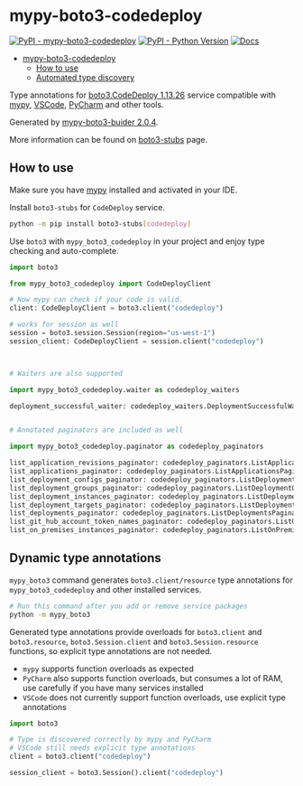 # mypy-boto3-codedeploy

[![PyPI - mypy-boto3-codedeploy](https://img.shields.io/pypi/v/mypy-boto3-codedeploy.svg?color=blue)](https://pypi.org/project/mypy-boto3-codedeploy)
[![PyPI - Python Version](https://img.shields.io/pypi/pyversions/mypy-boto3-codedeploy.svg?color=blue)](https://pypi.org/project/mypy-boto3-codedeploy)
[![Docs](https://img.shields.io/readthedocs/mypy-boto3-builder.svg?color=blue)](https://mypy-boto3-builder.readthedocs.io/)

- [mypy-boto3-codedeploy](#mypy-boto3-codedeploy)
  - [How to use](#how-to-use)
  - [Automated type discovery](#automated-type-discovery)

Type annotations for
[boto3.CodeDeploy 1.13.26](https://boto3.amazonaws.com/v1/documentation/api/1.13.26/reference/services/codedeploy.html#CodeDeploy) service
compatible with [mypy](https://github.com/python/mypy), [VSCode](https://code.visualstudio.com/),
[PyCharm](https://www.jetbrains.com/pycharm/) and other tools.

Generated by [mypy-boto3-buider 2.0.4](https://github.com/vemel/mypy_boto3_builder).

More information can be found on [boto3-stubs](https://pypi.org/project/boto3-stubs/) page.

## How to use

Make sure you have [mypy](https://github.com/python/mypy) installed and activated in your IDE.

Install `boto3-stubs` for `CodeDeploy` service.

```bash
python -m pip install boto3-stubs[codedeploy]
```

Use `boto3` with `mypy_boto3_codedeploy` in your project and enjoy type checking and auto-complete.

```python
import boto3

from mypy_boto3_codedeploy import CodeDeployClient

# Now mypy can check if your code is valid.
client: CodeDeployClient = boto3.client("codedeploy")

# works for session as well
session = boto3.session.Session(region="us-west-1")
session_client: CodeDeployClient = session.client("codedeploy")



# Waiters are also supported

import mypy_boto3_codedeploy.waiter as codedeploy_waiters

deployment_successful_waiter: codedeploy_waiters.DeploymentSuccessfulWaiter = client.get_waiter("deployment_successful")


# Annotated paginators are included as well

import mypy_boto3_codedeploy.paginator as codedeploy_paginators

list_application_revisions_paginator: codedeploy_paginators.ListApplicationRevisionsPaginator = client.get_paginator("list_application_revisions")
list_applications_paginator: codedeploy_paginators.ListApplicationsPaginator = client.get_paginator("list_applications")
list_deployment_configs_paginator: codedeploy_paginators.ListDeploymentConfigsPaginator = client.get_paginator("list_deployment_configs")
list_deployment_groups_paginator: codedeploy_paginators.ListDeploymentGroupsPaginator = client.get_paginator("list_deployment_groups")
list_deployment_instances_paginator: codedeploy_paginators.ListDeploymentInstancesPaginator = client.get_paginator("list_deployment_instances")
list_deployment_targets_paginator: codedeploy_paginators.ListDeploymentTargetsPaginator = client.get_paginator("list_deployment_targets")
list_deployments_paginator: codedeploy_paginators.ListDeploymentsPaginator = client.get_paginator("list_deployments")
list_git_hub_account_token_names_paginator: codedeploy_paginators.ListGitHubAccountTokenNamesPaginator = client.get_paginator("list_git_hub_account_token_names")
list_on_premises_instances_paginator: codedeploy_paginators.ListOnPremisesInstancesPaginator = client.get_paginator("list_on_premises_instances")
```

## Dynamic type annotations

`mypy_boto3` command generates `boto3.client/resource` type annotations for
`mypy_boto3_codedeploy` and other installed services.

```bash
# Run this command after you add or remove service packages
python -m mypy_boto3
```

Generated type annotations provide overloads for `boto3.client` and `boto3.resource`,
`boto3.Session.client` and `boto3.Session.resource` functions,
so explicit type annotations are not needed.

- `mypy` supports function overloads as expected
- `PyCharm` also supports function overloads, but consumes a lot of RAM, use carefully if you have many services installed
- `VSCode` does not currently support function overloads, use explicit type annotations

```python
import boto3

# Type is discovered correctly by mypy and PyCharm
# VSCode still needs explicit type annotations
client = boto3.client("codedeploy")

session_client = boto3.Session().client("codedeploy")
```